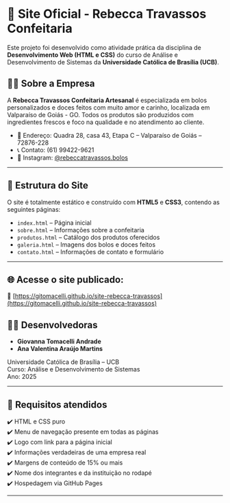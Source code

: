# 🍰 Site Oficial - Rebecca Travassos Confeitaria

Este projeto foi desenvolvido como atividade prática da disciplina de **Desenvolvimento Web (HTML e CSS)** do curso de Análise e Desenvolvimento de Sistemas da **Universidade Católica de Brasília (UCB)**.

## 👩‍🍳 Sobre a Empresa

A **Rebecca Travassos Confeitaria Artesanal** é especializada em bolos personalizados e doces feitos com muito amor e carinho, localizada em Valparaíso de Goiás - GO. Todos os produtos são produzidos com ingredientes frescos e foco na qualidade e no atendimento ao cliente.

- 📍 Endereço: Quadra 28, casa 43, Etapa C – Valparaíso de Goiás – 72876-228  
- 📞 Contato: (61) 99422-9621  
- 📸 Instagram: [@rebeccatravassos.bolos](https://instagram.com/rebeccatravassos.bolos)

---

## 📁 Estrutura do Site

O site é totalmente estático e construído com **HTML5** e **CSS3**, contendo as seguintes páginas:

- `index.html` – Página inicial
- `sobre.html` – Informações sobre a confeitaria
- `produtos.html` – Catálogo dos produtos oferecidos
- `galeria.html` – Imagens dos bolos e doces feitos
- `contato.html` – Informações de contato e formulário

---

## 🌐 Acesse o site publicado:

🔗 [https://gitomacelli.github.io/site-rebecca-travassos](https://gitomacelli.github.io/site-rebecca-travassos)

## 👩‍💻 Desenvolvedoras

- **Giovanna Tomacelli Andrade**  
- **Ana Valentina Araújo Martins**

Universidade Católica de Brasília – UCB  
Curso: Análise e Desenvolvimento de Sistemas  
Ano: 2025

---

## 📌 Requisitos atendidos

✔️ HTML e CSS puro  
✔️ Menu de navegação presente em todas as páginas  
✔️ Logo com link para a página inicial  
✔️ Informações verdadeiras de uma empresa real  
✔️ Margens de conteúdo de 15% ou mais  
✔️ Nome dos integrantes e da instituição no rodapé  
✔️ Hospedagem via GitHub Pages

---

